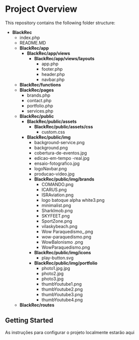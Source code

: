 # Project Overview

This repository contains the following folder structure:

- **BlackRec**
  - index.php
  - README.MD
  - **BlackRec/app**
    - **BlackRec/app/views**
      - **BlackRec/app/views/layouts**
        - app.php
        - footer.php
        - header.php
        - navbar.php
  - **BlackRec/functions**
  - **BlackRec/pages**
    - brands.php
    - contact.php
    - portfolio.php
    - services.php
  - **BlackRec/public**
    - **BlackRec/public/assets**
      - **BlackRec/public/assets/css**
        - custom.css
    - **BlackRec/public/img**
      - background-service.png
      - background.png
      - cobertura-de-eventos.jpg
      - edicao-em-tempo -real.jpg
      - ensaio-fotografico.jpg
      - logoNavbar.png
      - producao-video.jpg
      - **BlackRec/public/img/brands**
        - COMANDO.png
        - ICARUS.png
        - ISRAviation.png
        - logo batoque alpha white3.png
        - minimalist.png
        - SharkImob.png
        - SKYFEET.png
        - SportZone.png
        - vilaskybeach.png
        - Wow Paraquedismo_.png
        - wow-paraquedismo.png
        - WowBalonismo .png
        - WowParaquedismo.png
      - **BlackRec/public/img/icons**
        - play-button.svg
      - **BlackRec/public/img/portfolio**
        - photo1.jpg.jpg
        - photo2.jpg
        - photo3.jpg
        - thumbYoutube1.png
        - thumbYoutube2.png
        - thumbYoutube3.png
        - thumbYoutube4.png
  - **BlackRec/routes**

## Getting Started
As instruções para configurar o projeto localmente estarão aqui

 
